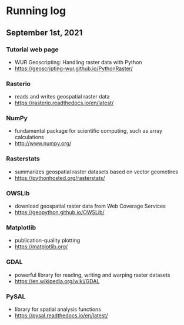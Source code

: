 # Running log
## September 1st, 2021

### Tutorial web page
- WUR Geoscripting: Handling raster data with Python
- https://geoscripting-wur.github.io/PythonRaster/

### Rasterio
 - reads and writes geospatial raster data
 - https://rasterio.readthedocs.io/en/latest/

### NumPy
 - fundamental package for scientific computing, such as array calculations
 - http://www.numpy.org/

### Rasterstats
 - summarizes geospatial raster datasets based on vector geometires
 - https://pythonhosted.org/rasterstats/

### OWSLib
 - download geospatial raster data from Web Coverage Services
 - https://geopython.github.io/OWSLib/

### Matplotlib
 - publication-quality plotting
 - https://matplotlib.org/

### GDAL
 - powerful library for reading, writing and warping raster datasets
 - https://en.wikipedia.org/wiki/GDAL

### PySAL
 - library for spatial analysis functions
 - https://pysal.readthedocs.io/en/latest/
